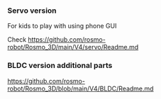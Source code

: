 
### Servo version 

For kids to play with using phone GUI

Check https://github.com/rosmo-robot/Rosmo_3D/main/V4/servo/Readme.md


### BLDC version additional parts

https://github.com/rosmo-robot/Rosmo_3D/blob/main/V4/BLDC/Readme.md



